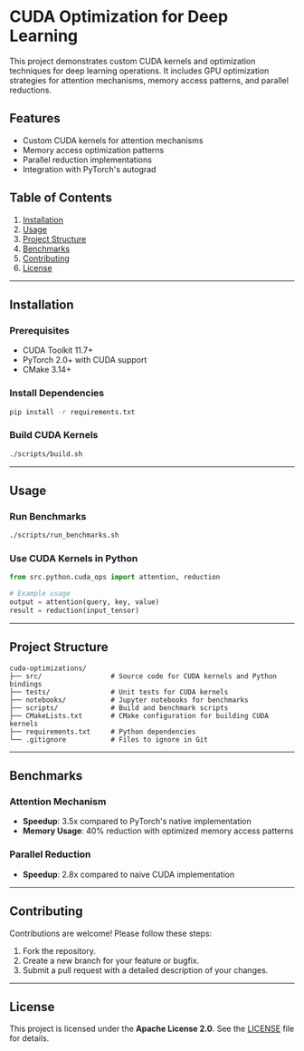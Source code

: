 # CUDA Optimization for Deep Learning

This project demonstrates custom CUDA kernels and optimization techniques for deep learning operations. It includes GPU optimization strategies for attention mechanisms, memory access patterns, and parallel reductions.

## Features
- Custom CUDA kernels for attention mechanisms
- Memory access optimization patterns
- Parallel reduction implementations
- Integration with PyTorch's autograd

## Table of Contents
1. [Installation](#installation)
2. [Usage](#usage)
3. [Project Structure](#project-structure)
4. [Benchmarks](#benchmarks)
5. [Contributing](#contributing)
6. [License](#license)

---

## Installation

### Prerequisites
- CUDA Toolkit 11.7+
- PyTorch 2.0+ with CUDA support
- CMake 3.14+

### Install Dependencies
```bash
pip install -r requirements.txt
```

### Build CUDA Kernels
```bash
./scripts/build.sh
```

---

## Usage

### Run Benchmarks
```bash
./scripts/run_benchmarks.sh
```

### Use CUDA Kernels in Python
```python
from src.python.cuda_ops import attention, reduction

# Example usage
output = attention(query, key, value)
result = reduction(input_tensor)
```

---

## Project Structure

```
cuda-optimizations/
├── src/                 # Source code for CUDA kernels and Python bindings
├── tests/               # Unit tests for CUDA kernels
├── notebooks/           # Jupyter notebooks for benchmarks
├── scripts/             # Build and benchmark scripts
├── CMakeLists.txt       # CMake configuration for building CUDA kernels
├── requirements.txt     # Python dependencies
└── .gitignore           # Files to ignore in Git
```

---

## Benchmarks

### Attention Mechanism
- **Speedup**: 3.5x compared to PyTorch's native implementation
- **Memory Usage**: 40% reduction with optimized memory access patterns

### Parallel Reduction
- **Speedup**: 2.8x compared to naive CUDA implementation

---

## Contributing

Contributions are welcome! Please follow these steps:
1. Fork the repository.
2. Create a new branch for your feature or bugfix.
3. Submit a pull request with a detailed description of your changes.

---

## License

This project is licensed under the **Apache License 2.0**. See the [LICENSE](LICENSE) file for details.